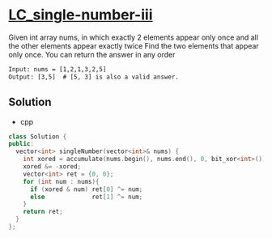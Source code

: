 # [LC_single-number-iii](https://leetcode.com/problems/single-number-iii)

Given int array nums, in which exactly 2 elements appear only once and all the other elements appear exactly twice
Find the two elements that appear only once. You can return the answer in any order

```txt
Input: nums = [1,2,1,3,2,5]
Output: [3,5]  # [5, 3] is also a valid answer.
```

## Solution

* cpp

```cpp
class Solution {
public:
  vector<int> singleNumber(vector<int>& nums) {
    int xored = accumulate(nums.begin(), nums.end(), 0, bit_xor<int>());
    xored &= -xored;
    vector<int> ret = {0, 0};
    for (int num : nums){
      if (xored & num) ret[0] ^= num;
      else             ret[1] ^= num;
    }
    return ret;
  }
};
```
